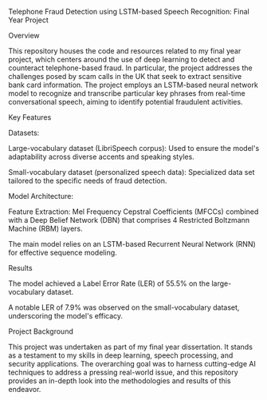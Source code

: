 Telephone Fraud Detection using LSTM-based Speech Recognition: Final Year Project

Overview

This repository houses the code and resources related to my final year project, which centers around the use of deep learning to detect and counteract telephone-based fraud. In particular, the project addresses the challenges posed by scam calls in the UK that seek to extract sensitive bank card information. The project employs an LSTM-based neural network model to recognize and transcribe particular key phrases from real-time conversational speech, aiming to identify potential fraudulent activities.

Key Features

Datasets:

Large-vocabulary dataset (LibriSpeech corpus): Used to ensure the model's adaptability across diverse accents and speaking styles.

Small-vocabulary dataset (personalized speech data): Specialized data set tailored to the specific needs of fraud detection.

Model Architecture:

Feature Extraction: Mel Frequency Cepstral Coefficients (MFCCs) combined with a Deep Belief Network (DBN) that comprises 4 Restricted Boltzmann Machine (RBM) layers.

The main model relies on an LSTM-based Recurrent Neural Network (RNN) for effective sequence modeling.

Results

The model achieved a Label Error Rate (LER) of 55.5% on the large-vocabulary dataset.

A notable LER of 7.9% was observed on the small-vocabulary dataset, underscoring the model's efficacy.

Project Background

This project was undertaken as part of my final year dissertation. It stands as a testament to my skills in deep learning, speech processing, and security applications. The overarching goal was to harness cutting-edge AI techniques to address a pressing real-world issue, and this repository provides an in-depth look into the methodologies and results of this endeavor.
